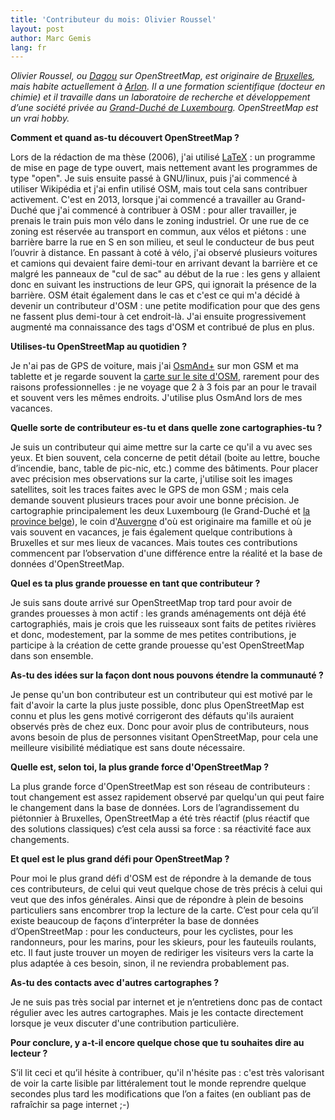 ```yaml
---
title: 'Contributeur du mois: Olivier Roussel'
layout: post
author: Marc Gemis
lang: fr
---
```


_Olivier Roussel, ou [Dagou](http://www.openstreetmap.org/user/Dagou) sur OpenStreetMap, est originaire de [Bruxelles](http://www.openstreetmap.org/node/1635651356), mais habite actuellement à [Arlon](http://www.openstreetmap.org/#map=14/49.6832/5.8134). Il a une formation scientifique (docteur en chimie) et il travaille dans un laboratoire de recherche et développement d’une société privée au [Grand-Duché de Luxembourg](http://www.openstreetmap.org/relation/2171347#map=9/49.8291/6.2457). OpenStreetMap est un vrai hobby._

**Comment et quand as-tu découvert OpenStreetMap ?**

Lors de la rédaction de ma thèse (2006), j'ai utilisé [LaTeX](https://www.latex-project.org/) : un programme de mise en page de type ouvert, mais nettement avant les programmes de type "open". Je suis ensuite passé à GNU/linux, puis j'ai commencé à utiliser Wikipédia et j'ai enfin utilisé OSM, mais tout cela sans contribuer activement. C'est en 2013, lorsque j'ai commencé a travailler au Grand-Duché que j'ai commencé à contribuer à OSM : pour aller travailler, je prenais le train puis mon vélo dans le zoning industriel. Or une rue de ce zoning est réservée au transport en commun, aux vélos et piétons : une barrière barre la rue en S en son milieu, et seul le conducteur de bus peut l’ouvrir à distance. En passant à coté à vélo, j'ai observé plusieurs voitures et camions qui devaient faire demi-tour en arrivant devant la barrière et ce malgré les panneaux de "cul de sac" au début de la rue : les gens y allaient donc en suivant les instructions de leur GPS, qui ignorait la présence de la barrière. OSM était également dans le cas et c'est ce qui m'a décidé à devenir un contributeur d'OSM : une petite modification pour que des gens ne fassent plus demi-tour à cet endroit-là. J'ai ensuite progressivement augmenté ma connaissance des tags d'OSM et contribué de plus en plus.

**Utilises-tu OpenStreetMap au quotidien ?**

Je n'ai pas de GPS de voiture, mais j'ai [OsmAnd+](http://osmand.net/) sur mon GSM et ma tablette et je regarde souvent la [carte sur le site d'OSM](http://www.openstreetmap.org/), rarement pour des raisons professionnelles : je ne voyage que 2 à 3 fois par an pour le travail et souvent vers les mêmes endroits. J'utilise plus OsmAnd lors de mes vacances.

**Quelle sorte de contributeur es-tu et dans quelle zone cartographies-tu ?**

Je suis un contributeur qui aime mettre sur la carte ce qu'il a vu avec ses yeux. Et bien souvent, cela concerne de petit détail (boite au lettre, bouche d’incendie, banc, table de pic-nic, etc.) comme des bâtiments. Pour placer avec précision mes observations sur la carte, j'utilise soit les images satellites, soit les traces faites avec le GPS de mon GSM ; mais cela demande souvent plusieurs traces pour avoir une bonne précision. Je cartographie principalement les deux Luxembourg (le Grand-Duché et [la province belge](http://www.openstreetmap.org/search?query=province%20luxembourg#map=9/50.0113/5.7898)), le coin d'[Auvergne](http://www.openstreetmap.org/relation/8638) d'où est originaire ma famille et où je vais souvent en vacances, je fais également quelque contributions à Bruxelles et sur mes lieux de vacances. Mais toutes ces contributions commencent par l’observation d'une différence entre la réalité et la base de données d'OpenStreetMap.

**Quel es ta plus grande prouesse en tant que contributeur ?**

Je suis sans doute arrivé sur OpenStreetMap trop tard pour avoir de grandes prouesses à mon actif : les grands aménagements ont déjà été cartographiés, mais je crois que les ruisseaux sont faits de petites rivières et donc, modestement, par la somme de mes petites contributions, je participe à la création de cette grande prouesse qu'est OpenStreetMap dans son ensemble.

**As-tu des idées sur la façon dont nous pouvons étendre la communauté ?**

Je pense qu'un bon contributeur est un contributeur qui est motivé par le fait d'avoir la carte la plus juste possible, donc plus OpenStreetMap est connu et plus les gens motivé corrigeront des défauts qu'ils auraient observés près de chez eux. Donc pour avoir plus de contributeurs, nous avons besoin de plus de personnes visitant OpenStreetMap, pour cela une meilleure visibilité médiatique est sans doute nécessaire.

**Quelle est, selon toi, la plus grande force d'OpenStreetMap ?**

La plus grande force d'OpenStreetMap est son réseau de contributeurs : tout changement est assez rapidement observé par quelqu'un qui peut faire le changement dans la base de données. Lors de l’agrandissement du piétonnier à Bruxelles, OpenStreetMap a été très réactif (plus réactif que des solutions classiques) c’est cela aussi sa force : sa réactivité face aux changements.

**Et quel est le plus grand défi pour OpenStreetMap ?**

Pour moi le plus grand défi d'OSM est de répondre à la demande de tous ces contributeurs, de celui qui veut quelque chose de très précis à celui qui veut que des infos générales. Ainsi que de répondre à plein de besoins particuliers sans encombrer trop la lecture de la carte. C’est pour cela qu’il existe beaucoup de façons d’interpréter la base de données d’OpenStreetMap : pour les conducteurs, pour les cyclistes, pour les randonneurs, pour les marins, pour les skieurs, pour les fauteuils roulants, etc. Il faut juste trouver un moyen de rediriger les visiteurs vers la carte la plus adaptée à ces besoin, sinon, il ne reviendra probablement pas.

**As-tu des contacts avec d'autres cartographes ?**

Je ne suis pas très social par internet et je n’entretiens donc pas de contact régulier avec les autres cartographes. Mais je les contacte directement lorsque je veux discuter d'une contribution particulière.

**Pour conclure, y a-t-il encore quelque chose que tu souhaites dire au lecteur ?**

S’il lit ceci et qu’il hésite à contribuer, qu'il n'hésite pas : c'est très valorisant de voir la carte lisible par littéralement tout le monde reprendre quelque secondes plus tard les modifications que l’on a faites (en oubliant pas de rafraîchir sa page internet ;-)
